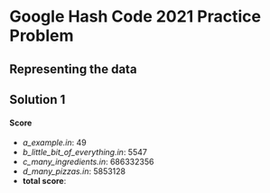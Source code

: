 # Google Hash Code 2021 Practice Problem

## Representing the data



## Solution 1


#### Score

* *a_example.in*: 49
* *b_little_bit_of_everything.in*: 5547
* *c_many_ingredients.in*: 686332356
* *d_many_pizzas.in*: 5853128
* **total score**: 

